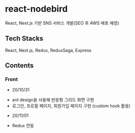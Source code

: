 # react-nodebird
React, Next.js 기반 SNS 서비스 개발(SEO 후 AWS 배포 예정)

## Tech Stacks
React, Next.js, Redux, ReduxSaga, Express

## Contents
### Front
 * 20/10/31
  - ant design을 사용해 반응형 그리드 화면 구현
  - 로그인, 프로필 페이지, 회원가입 페이지 구현 (custom hook 활용)

 * 20/11/01
  - Redux 연동